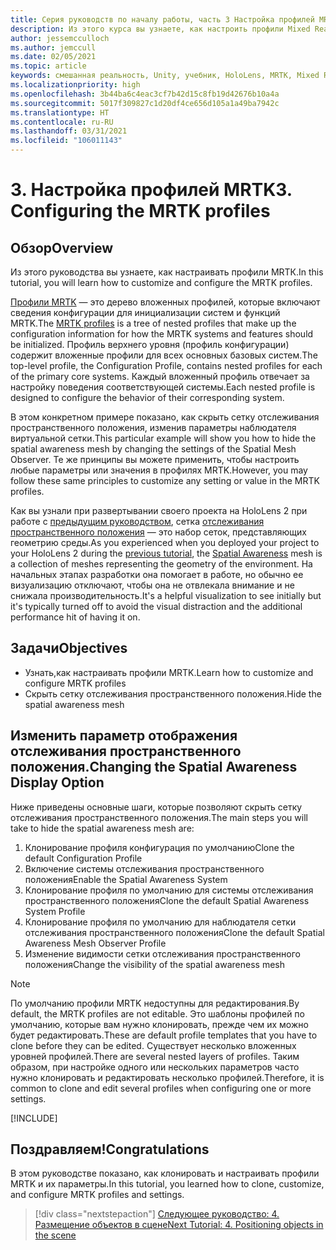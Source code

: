 ```yaml
---
title: Серия руководств по началу работы, часть 3 Настройка профилей MRTK
description: Из этого курса вы узнаете, как настроить профили Mixed Reality Toolkit (MRTK).
author: jessemcculloch
ms.author: jemccull
ms.date: 02/05/2021
ms.topic: article
keywords: смешанная реальность, Unity, учебник, HoloLens, MRTK, Mixed Reality Toolkit, UWP, отслеживание пространственного положения
ms.localizationpriority: high
ms.openlocfilehash: 3b44ba6c4eac3cf7b42d15c8fb19d42676b10a4a
ms.sourcegitcommit: 5017f309827c1d20df4ce656d105a1a49ba7942c
ms.translationtype: HT
ms.contentlocale: ru-RU
ms.lasthandoff: 03/31/2021
ms.locfileid: "106011143"
---
```

# <a name="3-configuring-the-mrtk-profiles"></a><span data-ttu-id="468ed-105">3. Настройка профилей MRTK</span><span class="sxs-lookup"><span data-stu-id="468ed-105">3. Configuring the MRTK profiles</span></span>

## <a name="overview"></a><span data-ttu-id="468ed-106">Обзор</span><span class="sxs-lookup"><span data-stu-id="468ed-106">Overview</span></span>

<span data-ttu-id="468ed-107">Из этого руководства вы узнаете, как настраивать профили МRТК.</span><span class="sxs-lookup"><span data-stu-id="468ed-107">In this tutorial, you will learn how to customize and configure the MRTK profiles.</span></span>

<span data-ttu-id="468ed-108"><a href="/windows/mixed-reality/mrtk-unity/features/profiles/profiles.md" target="_blank">Профили MRTK</a> — это дерево вложенных профилей, которые включают сведения конфигурации для инициализации систем и функций MRTK.</span><span class="sxs-lookup"><span data-stu-id="468ed-108">The <a href="/windows/mixed-reality/mrtk-unity/features/profiles/profiles.md" target="_blank">MRTK profiles</a> is a tree of nested profiles that make up the configuration information for how the MRTK systems and features should be initialized.</span></span> <span data-ttu-id="468ed-109">Профиль верхнего уровня (профиль конфигурации) содержит вложенные профили для всех основных базовых систем.</span><span class="sxs-lookup"><span data-stu-id="468ed-109">The top-level profile, the Configuration Profile, contains nested profiles for each of the primary core systems.</span></span> <span data-ttu-id="468ed-110">Каждый вложенный профиль отвечает за настройку поведения соответствующей системы.</span><span class="sxs-lookup"><span data-stu-id="468ed-110">Each nested profile is designed to configure the behavior of their corresponding system.</span></span>

<span data-ttu-id="468ed-111">В этом конкретном примере показано, как скрыть сетку отслеживания пространственного положения, изменив параметры наблюдателя виртуальной сетки.</span><span class="sxs-lookup"><span data-stu-id="468ed-111">This particular example will show you how to hide the spatial awareness mesh by changing the settings of the Spatial Mesh Observer.</span></span> <span data-ttu-id="468ed-112">Те же принципы вы можете применить, чтобы настроить любые параметры или значения в профилях MRTK.</span><span class="sxs-lookup"><span data-stu-id="468ed-112">However, you may follow these same principles to customize any setting or value in the MRTK profiles.</span></span>

<span data-ttu-id="468ed-113">Как вы узнали при развертывании своего проекта на HoloLens 2 при работе с [предыдущим руководством](mr-learning-base-02.md#congratulations), сетка <a href="/windows/mixed-reality/mrtk-unity/features/spatial-awareness/spatial-awareness-getting-started.md" target="_blank">отслеживания пространственного положения</a> — это набор сеток, представляющих геометрию среды.</span><span class="sxs-lookup"><span data-stu-id="468ed-113">As you experienced when you deployed your project to your HoloLens 2 during the [previous tutorial](mr-learning-base-02.md#congratulations), the <a href="/windows/mixed-reality/mrtk-unity/features/spatial-awareness/spatial-awareness-getting-started.md" target="_blank">Spatial Awareness</a> mesh is a collection of meshes representing the geometry of the environment.</span></span> <span data-ttu-id="468ed-114">На начальных этапах разработки она помогает в работе, но обычно ее визуализацию отключают, чтобы она не отвлекала внимание и не снижала производительность.</span><span class="sxs-lookup"><span data-stu-id="468ed-114">It's a helpful visualization to see initially but it's typically turned off to avoid the visual distraction and the additional performance hit of having it on.</span></span>

## <a name="objectives"></a><span data-ttu-id="468ed-115">Задачи</span><span class="sxs-lookup"><span data-stu-id="468ed-115">Objectives</span></span>

* <span data-ttu-id="468ed-116">Узнать,как настраивать профили MRTK.</span><span class="sxs-lookup"><span data-stu-id="468ed-116">Learn how to customize and configure MRTK profiles</span></span>
* <span data-ttu-id="468ed-117">Скрыть сетку отслеживания пространственного положения.</span><span class="sxs-lookup"><span data-stu-id="468ed-117">Hide the spatial awareness mesh</span></span>

## <a name="changing-the-spatial-awareness-display-option"></a><span data-ttu-id="468ed-118">Изменить параметр отображения отслеживания пространственного положения.</span><span class="sxs-lookup"><span data-stu-id="468ed-118">Changing the Spatial Awareness Display Option</span></span>

<span data-ttu-id="468ed-119">Ниже приведены основные шаги, которые позволяют скрыть сетку отслеживания пространственного положения.</span><span class="sxs-lookup"><span data-stu-id="468ed-119">The main steps you will take to hide the spatial awareness mesh are:</span></span>

1. <span data-ttu-id="468ed-120">Клонирование профиля конфигурация по умолчанию</span><span class="sxs-lookup"><span data-stu-id="468ed-120">Clone the default Configuration Profile</span></span>
2. <span data-ttu-id="468ed-121">Включение системы отслеживания пространственного положения</span><span class="sxs-lookup"><span data-stu-id="468ed-121">Enable the Spatial Awareness System</span></span>
3. <span data-ttu-id="468ed-122">Клонирование профиля по умолчанию для системы отслеживания пространственного положения</span><span class="sxs-lookup"><span data-stu-id="468ed-122">Clone the default Spatial Awareness System Profile</span></span>
4. <span data-ttu-id="468ed-123">Клонирование профиля по умолчанию для наблюдателя сетки отслеживания пространственного положения</span><span class="sxs-lookup"><span data-stu-id="468ed-123">Clone the default Spatial Awareness Mesh Observer Profile</span></span>
5. <span data-ttu-id="468ed-124">Изменение видимости сетки отслеживания пространственного положения</span><span class="sxs-lookup"><span data-stu-id="468ed-124">Change the visibility of the spatial awareness mesh</span></span>

> [!NOTE]
> <span data-ttu-id="468ed-125">По умолчанию профили MRTK недоступны для редактирования.</span><span class="sxs-lookup"><span data-stu-id="468ed-125">By default, the MRTK profiles are not editable.</span></span> <span data-ttu-id="468ed-126">Это шаблоны профилей по умолчанию, которые вам нужно клонировать, прежде чем их можно будет редактировать.</span><span class="sxs-lookup"><span data-stu-id="468ed-126">These are default profile templates that you have to clone before they can be edited.</span></span> <span data-ttu-id="468ed-127">Существует несколько вложенных уровней профилей.</span><span class="sxs-lookup"><span data-stu-id="468ed-127">There are several nested layers of profiles.</span></span> <span data-ttu-id="468ed-128">Таким образом, при настройке одного или нескольких параметров часто нужно клонировать и редактировать несколько профилей.</span><span class="sxs-lookup"><span data-stu-id="468ed-128">Therefore, it is common to clone and edit several profiles when configuring one or more settings.</span></span>

[!INCLUDE[](includes/configuring-profile.md)]

## <a name="congratulations"></a><span data-ttu-id="468ed-129">Поздравляем!</span><span class="sxs-lookup"><span data-stu-id="468ed-129">Congratulations</span></span>

<span data-ttu-id="468ed-130">В этом руководстве показано, как клонировать и настраивать профили MRTK и их параметры.</span><span class="sxs-lookup"><span data-stu-id="468ed-130">In this tutorial, you learned how to clone, customize, and configure MRTK profiles and settings.</span></span>

> [!div class="nextstepaction"]
> [<span data-ttu-id="468ed-131">Следующее руководство: 4. Размещение объектов в сцене</span><span class="sxs-lookup"><span data-stu-id="468ed-131">Next Tutorial: 4. Positioning objects in the scene</span></span>](mr-learning-base-04.md)